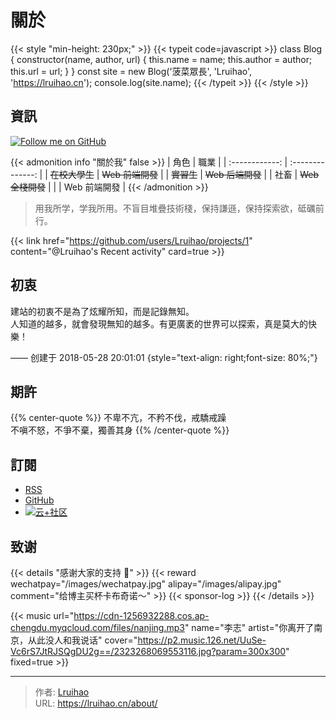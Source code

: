# 關於


{{< style "min-height: 230px;" >}}
{{< typeit code=javascript >}}
class Blog {
  constructor(name, author, url) {
    this.name = name;
    this.author = author;
    this.url = url;
  }
}
const site = new Blog('菠菜眾長', 'Lruihao', 'https://lruihao.cn');
console.log(site.name);
{{< /typeit >}}
{{< /style >}}

## 資訊

[![Follow me on GitHub](https://img.shields.io/github/followers/Lruihao.svg?style=social&label=Followers)](https://github.com/Lruihao)

{{< admonition info "關於我" false >}}
|      角色      |       職業       |
| :------------: | :--------------: |
| ~~在校大學生~~ | ~~Web 前端開發~~ |
|   ~~實習生~~   | ~~Web 后端開發~~ |
|      社畜      | ~~Web 全棧開發~~ |
|                |   Web 前端開發   |
{{< /admonition >}}

> 用我所学，学我所用。不盲目堆疊技術棧，保持謙遜，保持探索欲，砥礪前行。

{{< link href="https://github.com/users/Lruihao/projects/1" content="@Lruihao's Recent activity" card=true >}}

## 初衷

建站的初衷不是為了炫耀所知，而是記錄無知。  
人知道的越多，就會發現無知的越多。有更廣袤的世界可以探索，真是莫大的快樂！

—— 创建于 2018-05-28 20:01:01
{style="text-align: right;font-size: 80%;"}

## 期許

{{% center-quote %}}
不卑不亢，不矜不伐，戒驕戒躁  
不嗔不怒，不爭不棄，獨善其身
{{% /center-quote %}}

## 訂閱

- [RSS](http://lruihao.cn/index.xml)
- [GitHub](https://github.com/Lruihao/hugo-blog)
- [![云+社区](https://imgcache.qq.com/open_proj/proj_qcloud_v2/community-pc/build/base/images/c-nav-logo-icon-white.svg)](https://cloud.tencent.com/developer/column/94521)

## 致谢

{{< details "感谢大家的支持 🙏" >}}
{{< reward wechatpay="/images/wechatpay.jpg" alipay="/images/alipay.jpg" comment="给博主买杯卡布奇诺～" >}}
{{< sponsor-log >}}
{{< /details >}}

{{< music url="https://cdn-1256932288.cos.ap-chengdu.myqcloud.com/files/nanjing.mp3" name="李志" artist="你离开了南京，从此没人和我说话" cover="https://p2.music.126.net/UuSe-Vc6rS7JtRJSQgDU2g==/2323268069553116.jpg?param=300x300" fixed=true >}}


---

> 作者: [Lruihao](https://github.com/Lruihao)  
> URL: https://lruihao.cn/about/  


